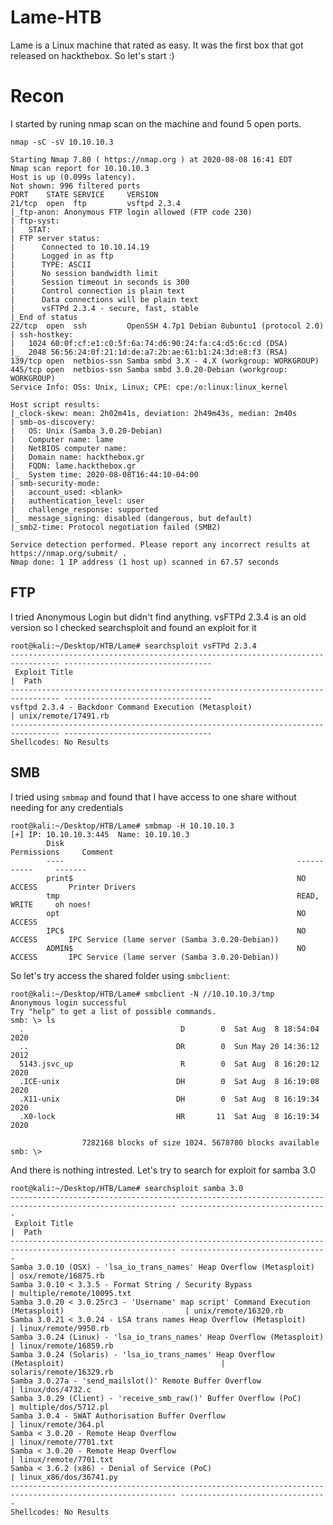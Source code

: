 # Lame-HTB

Lame is a Linux machine that rated as easy. It was the first box that got released on hackthebox. So let's start :)

# Recon

I started by runing nmap scan on the machine and found 5 open ports.

```nmap -sC -sV 10.10.10.3```

```
Starting Nmap 7.80 ( https://nmap.org ) at 2020-08-08 16:41 EDT
Nmap scan report for 10.10.10.3
Host is up (0.099s latency).
Not shown: 996 filtered ports
PORT    STATE SERVICE     VERSION
21/tcp  open  ftp         vsftpd 2.3.4
|_ftp-anon: Anonymous FTP login allowed (FTP code 230)
| ftp-syst: 
|   STAT: 
| FTP server status:
|      Connected to 10.10.14.19
|      Logged in as ftp
|      TYPE: ASCII
|      No session bandwidth limit
|      Session timeout in seconds is 300
|      Control connection is plain text
|      Data connections will be plain text
|      vsFTPd 2.3.4 - secure, fast, stable
|_End of status
22/tcp  open  ssh         OpenSSH 4.7p1 Debian 8ubuntu1 (protocol 2.0)
| ssh-hostkey: 
|   1024 60:0f:cf:e1:c0:5f:6a:74:d6:90:24:fa:c4:d5:6c:cd (DSA)
|_  2048 56:56:24:0f:21:1d:de:a7:2b:ae:61:b1:24:3d:e8:f3 (RSA)
139/tcp open  netbios-ssn Samba smbd 3.X - 4.X (workgroup: WORKGROUP)
445/tcp open  netbios-ssn Samba smbd 3.0.20-Debian (workgroup: WORKGROUP)
Service Info: OSs: Unix, Linux; CPE: cpe:/o:linux:linux_kernel

Host script results:
|_clock-skew: mean: 2h02m41s, deviation: 2h49m43s, median: 2m40s
| smb-os-discovery: 
|   OS: Unix (Samba 3.0.20-Debian)
|   Computer name: lame
|   NetBIOS computer name: 
|   Domain name: hackthebox.gr
|   FQDN: lame.hackthebox.gr
|_  System time: 2020-08-08T16:44:10-04:00
| smb-security-mode: 
|   account_used: <blank>
|   authentication_level: user
|   challenge_response: supported
|_  message_signing: disabled (dangerous, but default)
|_smb2-time: Protocol negotiation failed (SMB2)

Service detection performed. Please report any incorrect results at https://nmap.org/submit/ .
Nmap done: 1 IP address (1 host up) scanned in 67.57 seconds
```
## FTP
I tried Anonymous Login but didn't find anything. vsFTPd 2.3.4 is an old version so I checked searchsploit and found an exploit for it
```
root@kali:~/Desktop/HTB/Lame# searchsploit vsFTPd 2.3.4
--------------------------------------------------------------------------------- ---------------------------------
 Exploit Title                                                                   |  Path
--------------------------------------------------------------------------------- ---------------------------------
vsftpd 2.3.4 - Backdoor Command Execution (Metasploit)                           | unix/remote/17491.rb
--------------------------------------------------------------------------------- ---------------------------------
Shellcodes: No Results
```
## SMB
I tried using ```smbmap``` and found that I have access to one share without needing for any credentials

```
root@kali:~/Desktop/HTB/Lame# smbmap -H 10.10.10.3
[+] IP: 10.10.10.3:445  Name: 10.10.10.3                                        
        Disk                                                    Permissions     Comment
        ----                                                    -----------     -------
        print$                                                  NO ACCESS       Printer Drivers
        tmp                                                     READ, WRITE     oh noes!
        opt                                                     NO ACCESS
        IPC$                                                    NO ACCESS       IPC Service (lame server (Samba 3.0.20-Debian))
        ADMIN$                                                  NO ACCESS       IPC Service (lame server (Samba 3.0.20-Debian))        
```
So let's try access the shared folder using ```smbclient```:

```
root@kali:~/Desktop/HTB/Lame# smbclient -N //10.10.10.3/tmp
Anonymous login successful
Try "help" to get a list of possible commands.
smb: \> ls
  .                                   D        0  Sat Aug  8 18:54:04 2020
  ..                                 DR        0  Sun May 20 14:36:12 2012
  5143.jsvc_up                        R        0  Sat Aug  8 16:20:12 2020
  .ICE-unix                          DH        0  Sat Aug  8 16:19:08 2020
  .X11-unix                          DH        0  Sat Aug  8 16:19:34 2020
  .X0-lock                           HR       11  Sat Aug  8 16:19:34 2020

                7282168 blocks of size 1024. 5678780 blocks available
smb: \>
```
And there is nothing intrested. Let's try to search for exploit for samba 3.0

```
root@kali:~/Desktop/HTB/Lame# searchsploit samba 3.0
----------------------------------------------------------------------------------------------------------- ---------------------------------
 Exploit Title                                                                                             |  Path
----------------------------------------------------------------------------------------------------------- ---------------------------------
Samba 3.0.10 (OSX) - 'lsa_io_trans_names' Heap Overflow (Metasploit)                                       | osx/remote/16875.rb
Samba 3.0.10 < 3.3.5 - Format String / Security Bypass                                                     | multiple/remote/10095.txt
Samba 3.0.20 < 3.0.25rc3 - 'Username' map script' Command Execution (Metasploit)                           | unix/remote/16320.rb
Samba 3.0.21 < 3.0.24 - LSA trans names Heap Overflow (Metasploit)                                         | linux/remote/9950.rb
Samba 3.0.24 (Linux) - 'lsa_io_trans_names' Heap Overflow (Metasploit)                                     | linux/remote/16859.rb
Samba 3.0.24 (Solaris) - 'lsa_io_trans_names' Heap Overflow (Metasploit)                                   | solaris/remote/16329.rb
Samba 3.0.27a - 'send_mailslot()' Remote Buffer Overflow                                                   | linux/dos/4732.c
Samba 3.0.29 (Client) - 'receive_smb_raw()' Buffer Overflow (PoC)                                          | multiple/dos/5712.pl
Samba 3.0.4 - SWAT Authorisation Buffer Overflow                                                           | linux/remote/364.pl
Samba < 3.0.20 - Remote Heap Overflow                                                                      | linux/remote/7701.txt
Samba < 3.0.20 - Remote Heap Overflow                                                                      | linux/remote/7701.txt
Samba < 3.6.2 (x86) - Denial of Service (PoC)                                                              | linux_x86/dos/36741.py
----------------------------------------------------------------------------------------------------------- ---------------------------------
Shellcodes: No Results
```
